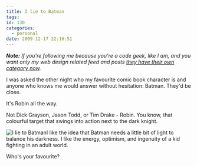 ```yaml
---
title: I lie to Batman
tags:
id: 130
categories:
  - personal
date: 2009-12-17 22:16:51
---
```


_**Note:** If you're following me because you're a code geek, like I am, and you want only my web design related feed and posts [they have their own category now](http://stephaniehobson.ca/wordpress/category/webdesign/)._

I was asked the other night who my favourite comic book character is and anyone who knows me would answer without hesitation: Batman. They'd be close.

It's Robin all the way.

Not Dick Grayson,  Jason Todd, or Tim Drake - Robin. You know, that colourful target that swings into action next to the dark knight.

![I lie to Batman](http://farm5.static.flickr.com/4004/4194596500_688fdb15ed_o.jpg)I like the idea that Batman needs a little bit of light to balance his darkness. I like the energy, optimism, and ingenuity of a kid fighting in an adult world.

Who's your favourite?
